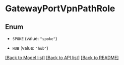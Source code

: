 # GatewayPortVpnPathRole

## Enum


* `SPOKE` (value: `"spoke"`)

* `HUB` (value: `"hub"`)


[[Back to Model list]](../README.md#documentation-for-models) [[Back to API list]](../README.md#documentation-for-api-endpoints) [[Back to README]](../README.md)


